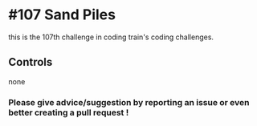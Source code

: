 # #107 Sand Piles

this is the 107th challenge in coding train's coding challenges.

## Controls

none

### Please give advice/suggestion by reporting an issue or even better creating a pull request !
